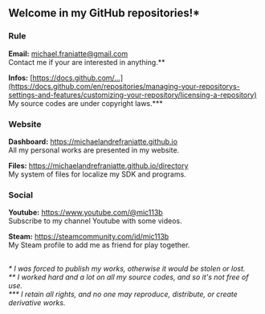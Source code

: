 ﻿  
  
## Welcome in my GitHub repositories!\*  
  
  
### Rule  
  
**Email:** michael.franiatte@gmail.com  
Contact me if your are interested in anything.\*\*  
  
**Infos:** [https://docs.github.com/...](https://docs.github.com/en/repositories/managing-your-repositorys-settings-and-features/customizing-your-repository/licensing-a-repository)  
My source codes are under copyright laws.\*\*\*  
  
  
### Website  
  
**Dashboard:** https://michaelandrefraniatte.github.io  
All my personal works are presented in my website.  
  
**Files:** https://michaelandrefraniatte.github.io/directory  
My system of files for localize my SDK and programs.  
  
  
### Social  
  
**Youtube:** https://www.youtube.com/@mic113b  
Subscribe to my channel Youtube with some videos.  
  
**Steam:** https://steamcommunity.com/id/mic113b  
My Steam profile to add me as friend for play together.  
  
  
##  
*\* I was forced to publish my works, otherwise it would be stolen or lost.*  
*\*\* I worked hard and a lot on all my source codes, and so it's not free of use.*  
*\*\*\* I retain all rights, and no one may reproduce, distribute, or create derivative works.*  
  
  